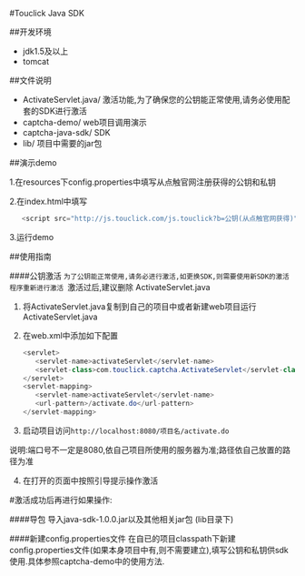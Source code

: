 #Touclick Java SDK


##开发环境
  
  - jdk1.5及以上
  - tomcat

##文件说明

* ActivateServlet.java/ 激活功能,为了确保您的公钥能正常使用,请务必使用配套的SDK进行激活
* captcha-demo/ web项目调用演示
* captcha-java-sdk/ SDK
* lib/ 项目中需要的jar包
  
##演示demo

1.在resources下config.properties中填写从点触官网注册获得的公钥和私钥
   
2.在index.html中填写
   ```java
      <script src="http://js.touclick.com/js.touclick?b=公钥(从点触官网获得)" ></script>
   ```
   
3.运行demo   


##使用指南

####公钥激活
`为了公钥能正常使用,请务必进行激活,如更换SDK,则需要使用新SDK的激活程序重新进行激活
`激活过后,建议删除 ActivateServlet.java

1. 将ActivateServlet.java复制到自己的项目中或者新建web项目运行ActivateServlet.java
   
2. 在web.xml中添加如下配置
   ```java
   <servlet>
      <servlet-name>activateServlet</servlet-name>
      <servlet-class>com.touclick.captcha.ActivateServlet</servlet-class>
   </servlet>
   <servlet-mapping>
      <servlet-name>activateServlet</servlet-name>
      <url-pattern>/activate.do</url-pattern>
   </servlet-mapping>
   ```
   
3. 启动项目访问`http://localhost:8080/项目名/activate.do`

说明:端口号不一定是8080,依自己项目所使用的服务器为准;路径依自己放置的路径为准

4. 在打开的页面中按照引导提示操作激活

#激活成功后再进行如果操作:

####导包
导入java-sdk-1.0.0.jar以及其他相关jar包 (lib目录下)

####新建config.properties文件
在自已的项目classpath下新建config.properties文件(如果本身项目中有,则不需要建立),填写公钥和私钥供sdk使用.具体参照captcha-demo中的使用方法.

